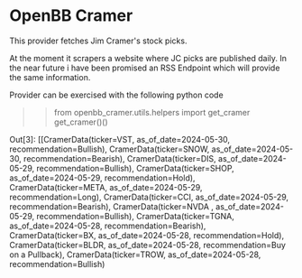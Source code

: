 # OpenBB Cramer

This provider fetches Jim Cramer's stock picks.

At the moment it scrapers a website where JC picks are published daily.
In the near future i have been promised an RSS Endpoint which will provide the same information.

Provider can be exercised with the following python code

>>from openbb_cramer.utils.helpers import get_cramer
>>get_cramer()()


Out[3]: 
[[CramerData(ticker=VST, as_of_date=2024-05-30, recommendation=Bullish),
  CramerData(ticker=SNOW, as_of_date=2024-05-30, recommendation=Bearish),
  CramerData(ticker=DIS, as_of_date=2024-05-29, recommendation=Bullish),
  CramerData(ticker=SHOP, as_of_date=2024-05-29, recommendation=Hold),
  CramerData(ticker=META, as_of_date=2024-05-29, recommendation=Long),
  CramerData(ticker=CCI, as_of_date=2024-05-29, recommendation=Bearish),
  CramerData(ticker=NVDA , as_of_date=2024-05-29, recommendation=Bullish),
  CramerData(ticker=TGNA, as_of_date=2024-05-28, recommendation=Bearish),
  CramerData(ticker=BX, as_of_date=2024-05-28, recommendation=Hold),
  CramerData(ticker=BLDR, as_of_date=2024-05-28, recommendation=Buy on a Pullback),
  CramerData(ticker=TROW, as_of_date=2024-05-28, recommendation=Bullish)